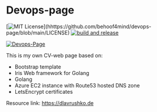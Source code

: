 # Devops-page

[![MIT License](https://img.shields.io/apm/l/atomic-design-ui.svg?)](hhttps://github.com/behoof4mind/devops-page/blob/main/LICENSE)
[![build and release](https://github.com/behoof4mind/devops-page/actions/workflows/build_and_release.yml/badge.svg?branch=main)](https://github.com/behoof4mind/devops-page/actions/workflows/build_and_release.yml)

[![Devops-Page](https://circleci.com/gh/behoof4mind/devops-page.svg?style=shield)](https://app.circleci.com/pipelines/github/behoof4mind)

This is my own CV-web page based on:
- Bootstrap template
- Iris Web framework for Golang
- Golang
- Azure EC2 instance with Route53 hosted DNS zone
- LetsEncrypt certificates

Resource link: https://dlavrushko.de